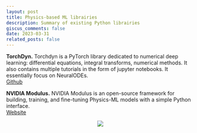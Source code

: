 ```yaml
---
layout: post
title: Physics-based ML librairies
description: Summary of existing Python librairies
giscus_comments: false
date: 2023-03-31
related_posts: false
---
```


**TorchDyn.** Torchdyn is a PyTorch library dedicated to numerical deep learning: differential equations, integral transforms, numerical methods. It also contains multiple tutorials in the form of jupyter notebooks. It essentially focus on NeuralODEs.<br>
<a href="https://github.com/DiffEqML/torchdyn">Github</a>

**NVIDIA Modulus.** NVIDIA Modulus is an open-source framework for building, training, and fine-tuning Physics-ML models with a simple Python interface.<br>
<a href="https://developer.nvidia.com/modulus">Website</a>
<center>
	<img src="https://developer.nvidia.com/sites/default/files/akamai/modulus/nvidia-modulus-850x720.svg"></img>
</center>


